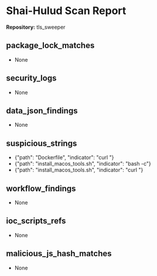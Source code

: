 # Shai-Hulud Scan Report

**Repository:** tls_sweeper

## package_lock_matches

- None

## security_logs

- None

## data_json_findings

- None

## suspicious_strings

- {"path": "Dockerfile", "indicator": "curl "}
- {"path": "install_macos_tools.sh", "indicator": "bash -c"}
- {"path": "install_macos_tools.sh", "indicator": "curl "}

## workflow_findings

- None

## ioc_scripts_refs

- None

## malicious_js_hash_matches

- None

